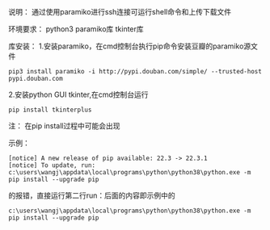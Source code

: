 说明：
    通过使用paramiko进行ssh连接可运行shell命令和上传下载文件

环境要求：
    python3
    paramiko库
    tkinter库

库安装：
1.安装paramiko，在cmd控制台执行pip命令安装豆瓣的paramiko源文件

    pip3 install paramiko -i http://pypi.douban.com/simple/ --trusted-host pypi.douban.com

2.安装python GUI tkinter,在cmd控制台运行

    pip install tkinterplus

注：
在pip install过程中可能会出现

示例：
   ```
   [notice] A new release of pip available: 22.3 -> 22.3.1
   [notice] To update, run: c:\users\wangj\appdata\local\programs\python\python38\python.exe -m pip install --upgrade pip
   ```

的报错，直接运行第二行run：后面的内容即示例中的  

``` 
c:\users\wangj\appdata\local\programs\python\python38\python.exe -m pip install --upgrade pip
```

